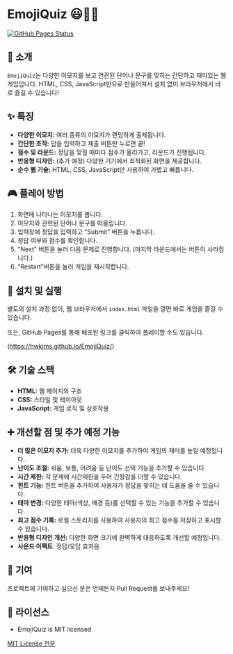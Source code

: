 # EmojiQuiz 😃🤔🎉

[![GitHub Pages Status](https://img.shields.io/badge/GitHub%20Pages-Deployed-brightgreen)](https://hwkims.github.io/EmojiQuiz/)

## 📝 소개

`EmojiQuiz`는 다양한 이모지를 보고 연관된 단어나 문구를 맞히는 간단하고 재미있는 웹 게임입니다. HTML, CSS, JavaScript만으로 만들어져서 설치 없이 브라우저에서 바로 즐길 수 있습니다!

## ✨ 특징

*   **다양한 이모지:** 여러 종류의 이모지가 랜덤하게 출제됩니다.
*   **간단한 조작:** 답을 입력하고 제출 버튼만 누르면 끝!
*   **점수 및 라운드:** 정답을 맞힐 때마다 점수가 올라가고, 라운드가 진행됩니다.
*   **반응형 디자인:** (추가 예정) 다양한 기기에서 최적화된 화면을 제공합니다.
*   **순수 웹 기술:** HTML, CSS, JavaScript만 사용하여 가볍고 빠릅니다.

## 🎮 플레이 방법

1.  화면에 나타나는 이모지를 봅니다.
2.  이모지와 관련된 단어나 문구를 떠올립니다.
3.  입력창에 정답을 입력하고 "Submit" 버튼을 누릅니다.
4.  정답 여부와 점수를 확인합니다.
5.  "Next" 버튼을 눌러 다음 문제로 진행합니다. (마지막 라운드에서는 버튼이 사라집니다.)
6.  "Restart"버튼을 눌러 게임을 재시작합니다.

## 🚀 설치 및 실행

별도의 설치 과정 없이, 웹 브라우저에서 `index.html` 파일을 열면 바로 게임을 즐길 수 있습니다.

또는, GitHub Pages를 통해 배포된 링크를 클릭하여 플레이할 수도 있습니다.

(https://hwkims.github.io/EmojiQuiz/)
## 🛠️ 기술 스택

*   **HTML:** 웹 페이지의 구조
*   **CSS:** 스타일 및 레이아웃
*   **JavaScript:** 게임 로직 및 상호작용

## ➕ 개선할 점 및 추가 예정 기능

*   **더 많은 이모지 추가:** 더욱 다양한 이모지를 추가하여 게임의 재미를 높일 예정입니다.
*   **난이도 조절:** 쉬움, 보통, 어려움 등 난이도 선택 기능을 추가할 수 있습니다.
*   **시간 제한:** 각 문제에 시간제한을 두어 긴장감을 더할 수 있습니다.
*   **힌트 기능:** 힌트 버튼을 추가하여 사용자가 정답을 맞히는 데 도움을 줄 수 있습니다.
*   **테마 변경:** 다양한 테마(색상, 배경 등)를 선택할 수 있는 기능을 추가할 수 있습니다.
*   **최고 점수 기록:** 로컬 스토리지를 사용하여 사용자의 최고 점수를 저장하고 표시할 수 있습니다.
*   **반응형 디자인 개선:** 다양한 화면 크기에 완벽하게 대응하도록 개선할 예정입니다.
* **사운드 이펙트**: 정답/오답 효과음

## 🤝 기여

프로젝트에 기여하고 싶으신 분은 언제든지 Pull Request를 보내주세요!

## 📄 라이선스
*   EmojiQuiz is MIT licensed

[MIT License 전문](https://opensource.org/licenses/MIT)
